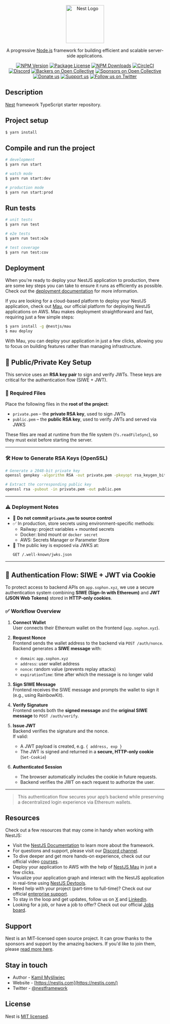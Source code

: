 <p align="center">
  <a href="http://nestjs.com/" target="blank"><img src="https://nestjs.com/img/logo-small.svg" width="120" alt="Nest Logo" /></a>
</p>

[circleci-image]: https://img.shields.io/circleci/build/github/nestjs/nest/master?token=abc123def456
[circleci-url]: https://circleci.com/gh/nestjs/nest

  <p align="center">A progressive <a href="http://nodejs.org" target="_blank">Node.js</a> framework for building efficient and scalable server-side applications.</p>
    <p align="center">
<a href="https://www.npmjs.com/~nestjscore" target="_blank"><img src="https://img.shields.io/npm/v/@nestjs/core.svg" alt="NPM Version" /></a>
<a href="https://www.npmjs.com/~nestjscore" target="_blank"><img src="https://img.shields.io/npm/l/@nestjs/core.svg" alt="Package License" /></a>
<a href="https://www.npmjs.com/~nestjscore" target="_blank"><img src="https://img.shields.io/npm/dm/@nestjs/common.svg" alt="NPM Downloads" /></a>
<a href="https://circleci.com/gh/nestjs/nest" target="_blank"><img src="https://img.shields.io/circleci/build/github/nestjs/nest/master" alt="CircleCI" /></a>
<a href="https://discord.gg/G7Qnnhy" target="_blank"><img src="https://img.shields.io/badge/discord-online-brightgreen.svg" alt="Discord"/></a>
<a href="https://opencollective.com/nest#backer" target="_blank"><img src="https://opencollective.com/nest/backers/badge.svg" alt="Backers on Open Collective" /></a>
<a href="https://opencollective.com/nest#sponsor" target="_blank"><img src="https://opencollective.com/nest/sponsors/badge.svg" alt="Sponsors on Open Collective" /></a>
  <a href="https://paypal.me/kamilmysliwiec" target="_blank"><img src="https://img.shields.io/badge/Donate-PayPal-ff3f59.svg" alt="Donate us"/></a>
    <a href="https://opencollective.com/nest#sponsor"  target="_blank"><img src="https://img.shields.io/badge/Support%20us-Open%20Collective-41B883.svg" alt="Support us"></a>
  <a href="https://twitter.com/nestframework" target="_blank"><img src="https://img.shields.io/twitter/follow/nestframework.svg?style=social&label=Follow" alt="Follow us on Twitter"></a>
</p>
  <!--[![Backers on Open Collective](https://opencollective.com/nest/backers/badge.svg)](https://opencollective.com/nest#backer)
  [![Sponsors on Open Collective](https://opencollective.com/nest/sponsors/badge.svg)](https://opencollective.com/nest#sponsor)-->

## Description

[Nest](https://github.com/nestjs/nest) framework TypeScript starter repository.

## Project setup

```bash
$ yarn install
```

## Compile and run the project

```bash
# development
$ yarn run start

# watch mode
$ yarn run start:dev

# production mode
$ yarn run start:prod
```

## Run tests

```bash
# unit tests
$ yarn run test

# e2e tests
$ yarn run test:e2e

# test coverage
$ yarn run test:cov
```

## Deployment

When you're ready to deploy your NestJS application to production, there are some key steps you can take to ensure it runs as efficiently as possible. Check out the [deployment documentation](https://docs.nestjs.com/deployment) for more information.

If you are looking for a cloud-based platform to deploy your NestJS application, check out [Mau](https://mau.nestjs.com), our official platform for deploying NestJS applications on AWS. Mau makes deployment straightforward and fast, requiring just a few simple steps:

```bash
$ yarn install -g @nestjs/mau
$ mau deploy
```

With Mau, you can deploy your application in just a few clicks, allowing you to focus on building features rather than managing infrastructure.

## 🔐 Public/Private Key Setup

This service uses an **RSA key pair** to sign and verify JWTs. These keys are critical for the authentication flow (SIWE + JWT).

### 📄 Required Files

Place the following files in the **root of the project**:

- `private.pem` – the **private RSA key**, used to sign JWTs
- `public.pem` – the **public RSA key**, used to verify JWTs and served via JWKS

These files are read at runtime from the file system (`fs.readFileSync`), so they must exist before starting the server.

---

### 🛠 How to Generate RSA Keys (OpenSSL)

```bash
# Generate a 2048-bit private key
openssl genpkey -algorithm RSA -out private.pem -pkeyopt rsa_keygen_bits:2048

# Extract the corresponding public key
openssl rsa -pubout -in private.pem -out public.pem
```

---

### ⚠️ Deployment Notes

- 🚫 **Do not commit `private.pem` to source control**
- ✅ In production, store secrets using environment-specific methods:
  - Railway: project variables + mounted secrets
  - Docker: bind mount or `docker secret`
  - AWS: Secrets Manager or Parameter Store
- 🔐 The public key is exposed via JWKS at:
  ```
  GET /.well-known/jwks.json
  ```

---

## 🔐 Authentication Flow: SIWE + JWT via Cookie

To protect access to backend APIs on `app.sophon.xyz`, we use a secure authentication system combining **SIWE (Sign-In with Ethereum)** and **JWT (JSON Web Tokens)** stored in **HTTP-only cookies**.

### ✅ Workflow Overview

1. **Connect Wallet**  
   User connects their Ethereum wallet on the frontend (`app.sophon.xyz`).

2. **Request Nonce**  
   Frontend sends the wallet address to the backend via `POST /auth/nonce`.  
   Backend generates a **SIWE message** with:
   - `domain`: `app.sophon.xyz`
   - `address`: user wallet address
   - `nonce`: random value (prevents replay attacks)
   - `expirationTime`: time after which the message is no longer valid

3. **Sign SIWE Message**  
   Frontend receives the SIWE message and prompts the wallet to sign it (e.g., using RainbowKit).

4. **Verify Signature**  
   Frontend sends both the **signed message** and the **original SIWE message** to `POST /auth/verify`.

5. **Issue JWT**  
   Backend verifies the signature and the nonce.  
   If valid:
   - A JWT payload is created, e.g. `{ address, exp }`
   - The JWT is signed and returned in a **secure, HTTP-only cookie** (`Set-Cookie`)

6. **Authenticated Session**  
   - The browser automatically includes the cookie in future requests.
   - Backend verifies the JWT on each request to authorize the user.

---

> This authentication flow secures your app’s backend while preserving a decentralized login experience via Ethereum wallets.


## Resources

Check out a few resources that may come in handy when working with NestJS:

- Visit the [NestJS Documentation](https://docs.nestjs.com) to learn more about the framework.
- For questions and support, please visit our [Discord channel](https://discord.gg/G7Qnnhy).
- To dive deeper and get more hands-on experience, check out our official video [courses](https://courses.nestjs.com/).
- Deploy your application to AWS with the help of [NestJS Mau](https://mau.nestjs.com) in just a few clicks.
- Visualize your application graph and interact with the NestJS application in real-time using [NestJS Devtools](https://devtools.nestjs.com).
- Need help with your project (part-time to full-time)? Check out our official [enterprise support](https://enterprise.nestjs.com).
- To stay in the loop and get updates, follow us on [X](https://x.com/nestframework) and [LinkedIn](https://linkedin.com/company/nestjs).
- Looking for a job, or have a job to offer? Check out our official [Jobs board](https://jobs.nestjs.com).

## Support

Nest is an MIT-licensed open source project. It can grow thanks to the sponsors and support by the amazing backers. If you'd like to join them, please [read more here](https://docs.nestjs.com/support).

## Stay in touch

- Author - [Kamil Myśliwiec](https://twitter.com/kammysliwiec)
- Website - [https://nestjs.com](https://nestjs.com/)
- Twitter - [@nestframework](https://twitter.com/nestframework)

## License

Nest is [MIT licensed](https://github.com/nestjs/nest/blob/master/LICENSE).
